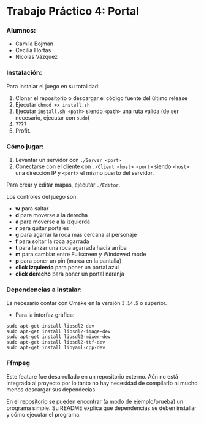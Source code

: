 # Trabajo Práctico 4: Portal

### Alumnos:
- Camila Bojman
- Cecilia Hortas
- Nicolas Vázquez

### Instalación:

Para instalar el juego en su totalidad:

1. Clonar el repositorio o descargar el código fuente del último release
2. Ejecutar `chmod +x install.sh`
3. Ejecutar `install.sh <path>` siendo `<path>` una ruta válida (de ser necesario, ejecutar con `sudo`)
4. ????
5. Profit.

### Cómo jugar:

1. Levantar un servidor con `./Server <port>`
2. Conectarse con el cliente con `./Client <host> <port>` 
siendo `<host>` una dirección IP y `<port>` el mismo puerto del servidor.

Para crear y editar mapas, ejecutar `./Editor`.

Los controles del juego son:
- **w** para saltar
- **d** para moverse a la derecha
- **a** para moverse a la izquierda
- **r** para quitar portales
- **g** para agarrar la roca más cercana al personaje
- **f** para soltar la roca agarrada
- **t** para lanzar una roca agarrada hacia arriba
- **m** para cambiar entre Fullscreen y Windowed mode
- **p** para poner un pin (marca en la pantalla)
- **click izquierdo** para poner un portal azul
- **click derecho** para poner un portal naranja

### Dependencias a instalar:

Es necesario contar con Cmake en la versión `3.14.5` o superior.

- Para la interfaz gráfica:
```
sudo apt-get install libsdl2-dev
sudo apt-get install libsdl2-image-dev
sudo apt-get install libsdl2-mixer-dev
sudo apt-get install libsdl2-ttf-dev 
sudo apt-get install libyaml-cpp-dev
```

### Ffmpeg
Este feature fue desarrollado en un repositorio externo. 
Aún no está integrado al proyecto por lo tanto no hay necesidad de compilarlo ni mucho menos descargar sus dependecias.

En el [repositorio](https://github.com/camiboj/tutorial-ffmpeg) se pueden encontrar (a modo de ejemplo/prueba) un programa simple.
Su README explica que dependencias se deben installar y cómo ejecutar el programa.
